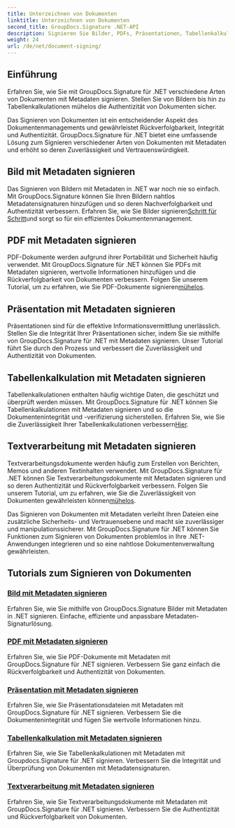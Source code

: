 ```yaml
---
title: Unterzeichnen von Dokumenten
linktitle: Unterzeichnen von Dokumenten
second_title: GroupDocs.Signature .NET-API
description: Signieren Sie Bilder, PDFs, Präsentationen, Tabellenkalkulationen und Word-Dokumente mit Metadaten mit GroupDocs.Signature .NET. Verbessern Sie die Authentizität und Integrität von Dokumenten.
weight: 24
url: /de/net/document-signing/
---
```

## Einführung

Erfahren Sie, wie Sie mit GroupDocs.Signature für .NET verschiedene Arten von Dokumenten mit Metadaten signieren. Stellen Sie von Bildern bis hin zu Tabellenkalkulationen mühelos die Authentizität von Dokumenten sicher.

Das Signieren von Dokumenten ist ein entscheidender Aspekt des Dokumentenmanagements und gewährleistet Rückverfolgbarkeit, Integrität und Authentizität. GroupDocs.Signature für .NET bietet eine umfassende Lösung zum Signieren verschiedener Arten von Dokumenten mit Metadaten und erhöht so deren Zuverlässigkeit und Vertrauenswürdigkeit.

## Bild mit Metadaten signieren
Das Signieren von Bildern mit Metadaten in .NET war noch nie so einfach. Mit GroupDocs.Signature können Sie Ihren Bildern nahtlos Metadatensignaturen hinzufügen und so deren Nachverfolgbarkeit und Authentizität verbessern. Erfahren Sie, wie Sie Bilder signieren[Schritt für Schritt](./sign-image-with-metadata/)und sorgt so für ein effizientes Dokumentenmanagement.

## PDF mit Metadaten signieren
 PDF-Dokumente werden aufgrund ihrer Portabilität und Sicherheit häufig verwendet. Mit GroupDocs.Signature für .NET können Sie PDFs mit Metadaten signieren, wertvolle Informationen hinzufügen und die Rückverfolgbarkeit von Dokumenten verbessern. Folgen Sie unserem Tutorial, um zu erfahren, wie Sie PDF-Dokumente signieren[mühelos](./sign-pdf-with-metadata/).

## Präsentation mit Metadaten signieren
Präsentationen sind für die effektive Informationsvermittlung unerlässlich. Stellen Sie die Integrität Ihrer Präsentationen sicher, indem Sie sie mithilfe von GroupDocs.Signature für .NET mit Metadaten signieren. Unser Tutorial führt Sie durch den Prozess und verbessert die Zuverlässigkeit und Authentizität von Dokumenten.

## Tabellenkalkulation mit Metadaten signieren
Tabellenkalkulationen enthalten häufig wichtige Daten, die geschützt und überprüft werden müssen. Mit GroupDocs.Signature für .NET können Sie Tabellenkalkulationen mit Metadaten signieren und so die Dokumentenintegrität und -verifizierung sicherstellen. Erfahren Sie, wie Sie die Zuverlässigkeit Ihrer Tabellenkalkulationen verbessern[Hier](./sign-spreadsheet-with-metadata/).

## Textverarbeitung mit Metadaten signieren
 Textverarbeitungsdokumente werden häufig zum Erstellen von Berichten, Memos und anderen Textinhalten verwendet. Mit GroupDocs.Signature für .NET können Sie Textverarbeitungsdokumente mit Metadaten signieren und so deren Authentizität und Rückverfolgbarkeit verbessern. Folgen Sie unserem Tutorial, um zu erfahren, wie Sie die Zuverlässigkeit von Dokumenten gewährleisten können[mühelos](./sign-word-processing-with-metadata/).

Das Signieren von Dokumenten mit Metadaten verleiht Ihren Dateien eine zusätzliche Sicherheits- und Vertrauensebene und macht sie zuverlässiger und manipulationssicherer. Mit GroupDocs.Signature für .NET können Sie Funktionen zum Signieren von Dokumenten problemlos in Ihre .NET-Anwendungen integrieren und so eine nahtlose Dokumentenverwaltung gewährleisten.

## Tutorials zum Signieren von Dokumenten
### [Bild mit Metadaten signieren](./sign-image-with-metadata/)
Erfahren Sie, wie Sie mithilfe von GroupDocs.Signature Bilder mit Metadaten in .NET signieren. Einfache, effiziente und anpassbare Metadaten-Signaturlösung.
### [PDF mit Metadaten signieren](./sign-pdf-with-metadata/)
Erfahren Sie, wie Sie PDF-Dokumente mit Metadaten mit GroupDocs.Signature für .NET signieren. Verbessern Sie ganz einfach die Rückverfolgbarkeit und Authentizität von Dokumenten.
### [Präsentation mit Metadaten signieren](./sign-presentation-with-metadata/)
Erfahren Sie, wie Sie Präsentationsdateien mit Metadaten mit GroupDocs.Signature für .NET signieren. Verbessern Sie die Dokumentenintegrität und fügen Sie wertvolle Informationen hinzu.
### [Tabellenkalkulation mit Metadaten signieren](./sign-spreadsheet-with-metadata/)
Erfahren Sie, wie Sie Tabellenkalkulationen mit Metadaten mit Groupdocs.Signature für .NET signieren. Verbessern Sie die Integrität und Überprüfung von Dokumenten mit Metadatensignaturen.
### [Textverarbeitung mit Metadaten signieren](./sign-word-processing-with-metadata/)
Erfahren Sie, wie Sie Textverarbeitungsdokumente mit Metadaten mit GroupDocs.Signature für .NET signieren. Verbessern Sie die Authentizität und Rückverfolgbarkeit von Dokumenten.